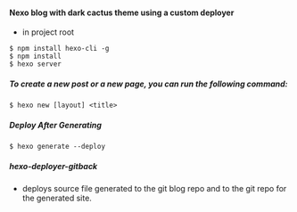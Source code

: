 #### Nexo blog with dark cactus theme using a custom deployer
 - in project root
```
$ npm install hexo-cli -g
$ npm install
$ hexo server
```

##### To create a new post or a new page, you can run the following command:
``` 
$ hexo new [layout] <title>
```

#####  Deploy After Generating
``` 
$ hexo generate --deploy
``` 

##### hexo-deployer-gitback
 - deploys source file generated to the git blog repo and to the git repo for the generated site.